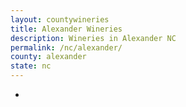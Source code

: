 ```yaml
---
layout: countywineries
title: Alexander Wineries
description: Wineries in Alexander NC
permalink: /nc/alexander/
county: alexander
state: nc
---
```

-
